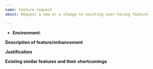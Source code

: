 ```yaml
---
name: Feature request
about: Request a new or a change to existing user-facing feature

---
```


<!-- Issue title: [brief description of feature/enhancement] -->

- **Environment**: <!-- The environment in which the said feature/enhancement is absent, e.g. live server at `V6.0.0`, `master` branch at commit 1234567. -->

**Description of feature/enhancement**



**Justification**
<!-- Explain who will benefit (instructors, students, developers, etc.) and in what way. -->



**Existing similar features and their shortcomings**
<!-- Explain why existing similar features fall short of your expectation. -->
<!-- This section can be skipped if there are no existing similar features. -->
